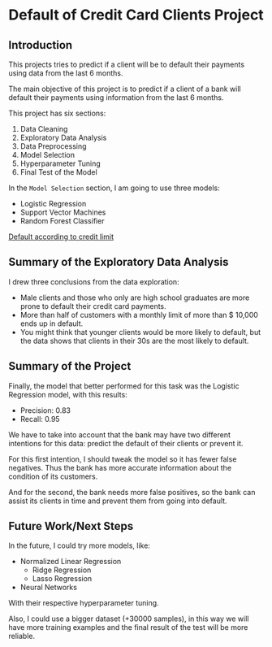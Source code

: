 # Default of Credit Card Clients Project

## Introduction
This projects tries to predict if a client will be to default their payments using data from the last 6 months.

The main objective of this project is to predict if a client of a bank will default their payments using information from the last 6 months.

This project has six sections:

1. Data Cleaning
2. Exploratory Data Analysis
3. Data Preprocessing
4. Model Selection
5. Hyperparameter Tuning
6. Final Test of the Model

In the `Model Selection` section, I am going to use three models:

* Logistic Regression
* Support Vector Machines
* Random Forest Classifier

[Default according to credit limit](https://github.com/ruizleandro/Credit_Card_Default_Clients/blob/master/Default%20according%20to%20credit%20limit.png?raw=true)

## Summary of the Exploratory Data Analysis
I drew three conclusions from the data exploration:
* Male clients and those who only are high school graduates are more prone to default their credit card payments.
* More than half of customers with a monthly limit of more than $ 10,000 ends up in default.
* You might think that younger clients would be more likely to default, but the data shows that clients in their 30s are the most likely to default.

## Summary of the Project
Finally, the model that better performed for this task was the Logistic Regression model, with this results:

* Precision: 0.83
* Recall: 0.95

We have to take into account that the bank may have two different intentions for this data: predict the default of their clients or prevent it.

For this first intention, I should tweak the model so it has fewer false negatives. Thus the bank has more accurate information about the condition of its customers.

And for the second, the bank needs more false positives, so the bank can assist its clients in time and prevent them from going into default.

## Future Work/Next Steps
In the future, I could try more models, like:

* Normalized Linear Regression
  * Ridge Regression
  * Lasso Regression
* Neural Networks

With their respective hyperparameter tuning.

Also, I could use a bigger dataset (+30000 samples), in this way we will have more training examples and the final result of the test will be more reliable.
